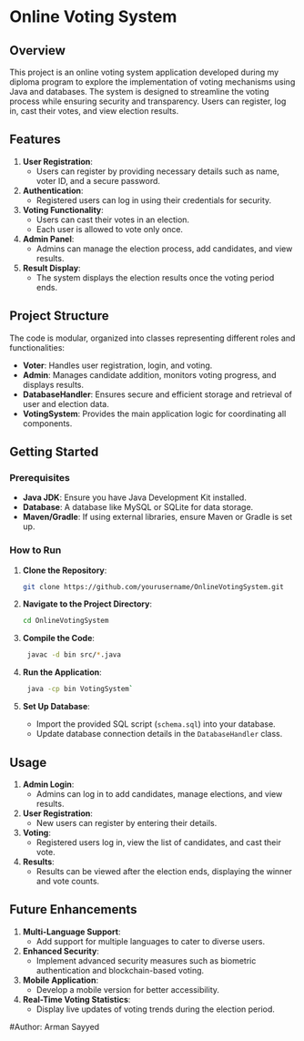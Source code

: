 
# Online Voting System

## Overview

This project is an online voting system application developed during my diploma program to explore the implementation of voting mechanisms using Java and databases. The system is designed to streamline the voting process while ensuring security and transparency. Users can register, log in, cast their votes, and view election results.

## Features

1.  **User Registration**:
    -   Users can register by providing necessary details such as name, voter ID, and a secure password.
2.  **Authentication**:
    -   Registered users can log in using their credentials for security.
3.  **Voting Functionality**:
    -   Users can cast their votes in an election.
    -   Each user is allowed to vote only once.
4.  **Admin Panel**:
    -   Admins can manage the election process, add candidates, and view results.
5.  **Result Display**:
    -   The system displays the election results once the voting period ends.

## Project Structure

The code is modular, organized into classes representing different roles and functionalities:

-   **Voter**: Handles user registration, login, and voting.
-   **Admin**: Manages candidate addition, monitors voting progress, and displays results.
-   **DatabaseHandler**: Ensures secure and efficient storage and retrieval of user and election data.
-   **VotingSystem**: Provides the main application logic for coordinating all components.

## Getting Started

### Prerequisites

-   **Java JDK**: Ensure you have Java Development Kit installed.
-   **Database**: A database like MySQL or SQLite for data storage.
-   **Maven/Gradle**: If using external libraries, ensure Maven or Gradle is set up.

### How to Run

1.  **Clone the Repository**:
    
    ```bash
    git clone https://github.com/yourusername/OnlineVotingSystem.git
    
2.  **Navigate to the Project Directory**:
    
    ```bash
    cd OnlineVotingSystem
    
3.  **Compile the Code**:
    
    ```bash
     javac -d bin src/*.java
    
4.  **Run the Application**:
    
     ```bash
      java -cp bin VotingSystem`
    
6.  **Set Up Database**:
    
    -   Import the provided SQL script (`schema.sql`) into your database.
    -   Update database connection details in the `DatabaseHandler` class.

## Usage

1.  **Admin Login**:
    -   Admins can log in to add candidates, manage elections, and view results.
2.  **User Registration**:
    -   New users can register by entering their details.
3.  **Voting**:
    -   Registered users log in, view the list of candidates, and cast their vote.
4.  **Results**:
    -   Results can be viewed after the election ends, displaying the winner and vote counts.

## Future Enhancements

1.  **Multi-Language Support**:
    -   Add support for multiple languages to cater to diverse users.
2.  **Enhanced Security**:
    -   Implement advanced security measures such as biometric authentication and blockchain-based voting.
3.  **Mobile Application**:
    -   Develop a mobile version for better accessibility.
4.  **Real-Time Voting Statistics**:
    -   Display live updates of voting trends during the election period.


#Author: Arman Sayyed